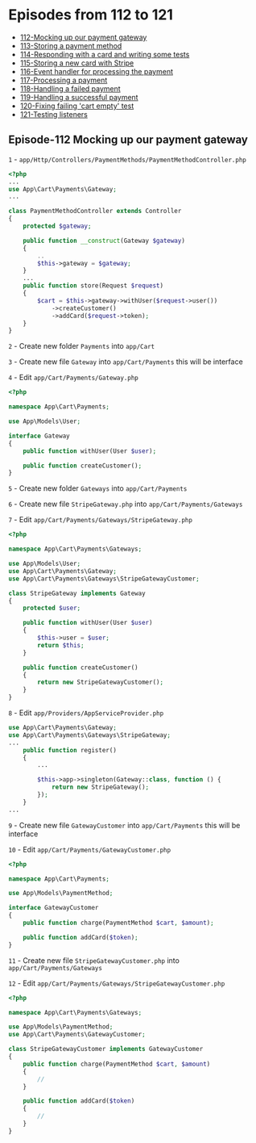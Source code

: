# Episodes from 112 to 121

- [112-Mocking up our payment gateway](#section-1)
- [113-Storing a payment method](#section-2)
- [114-Responding with a card and writing some tests](#section-3)
- [115-Storing a new card with Stripe](#section-4)
- [116-Event handler for processing the payment](#section-5)
- [117-Processing a payment](#section-6)
- [118-Handling a failed payment](#section-7)
- [119-Handling a successful payment](#section-8)
- [120-Fixing failing 'cart empty' test](#section-9)
- [121-Testing listeners](#section-10)

<a name="section-1"></a>

## Episode-112 Mocking up our payment gateway

`1` -  `app/Http/Controllers/PaymentMethods/PaymentMethodController.php`

```php
<?php
...
use App\Cart\Payments\Gateway;
...

class PaymentMethodController extends Controller
{
    protected $gateway;

    public function __construct(Gateway $gateway)
    {
        ..
        $this->gateway = $gateway;
    }
    ...
    public function store(Request $request)
    {
        $cart = $this->gateway->withUser($request->user())
            ->createCustomer()
            ->addCard($request->token);
    }
}
```

`2` - Create new folder `Payments` into `app/Cart`

`3` - Create new file `Gateway` into `app/Cart/Payments` this will be interface

`4` - Edit `app/Cart/Payments/Gateway.php`

```php
<?php

namespace App\Cart\Payments;

use App\Models\User;

interface Gateway
{
    public function withUser(User $user);

    public function createCustomer();
}
```

`5` - Create new folder `Gateways` into `app/Cart/Payments`

`6` - Create new file `StripeGateway.php` into `app/Cart/Payments/Gateways`

`7` - Edit `app/Cart/Payments/Gateways/StripeGateway.php`

```php
<?php

namespace App\Cart\Payments\Gateways;

use App\Models\User;
use App\Cart\Payments\Gateway;
use App\Cart\Payments\Gateways\StripeGatewayCustomer;

class StripeGateway implements Gateway
{
    protected $user;

    public function withUser(User $user)
    {
        $this->user = $user;
        return $this;
    }

    public function createCustomer()
    {
        return new StripeGatewayCustomer();
    }
}
```

`8` - Edit `app/Providers/AppServiceProvider.php`

```php
use App\Cart\Payments\Gateway;
use App\Cart\Payments\Gateways\StripeGateway;
...
    public function register()
    {
        ...

        $this->app->singleton(Gateway::class, function () {
            return new StripeGateway();
        });
    }
...
```

`9` - Create new file `GatewayCustomer` into `app/Cart/Payments` this will be interface

`10` - Edit `app/Cart/Payments/GatewayCustomer.php`

```php
<?php

namespace App\Cart\Payments;

use App\Models\PaymentMethod;

interface GatewayCustomer
{
    public function charge(PaymentMethod $cart, $amount);

    public function addCard($token);
}
```

`11` - Create new file `StripeGatewayCustomer.php` into `app/Cart/Payments/Gateways`

`12` - Edit `app/Cart/Payments/Gateways/StripeGatewayCustomer.php`

```php
<?php

namespace App\Cart\Payments\Gateways;

use App\Models\PaymentMethod;
use App\Cart\Payments\GatewayCustomer;

class StripeGatewayCustomer implements GatewayCustomer
{
    public function charge(PaymentMethod $cart, $amount)
    {
        //
    }

    public function addCard($token)
    {
        //
    }
}
```
